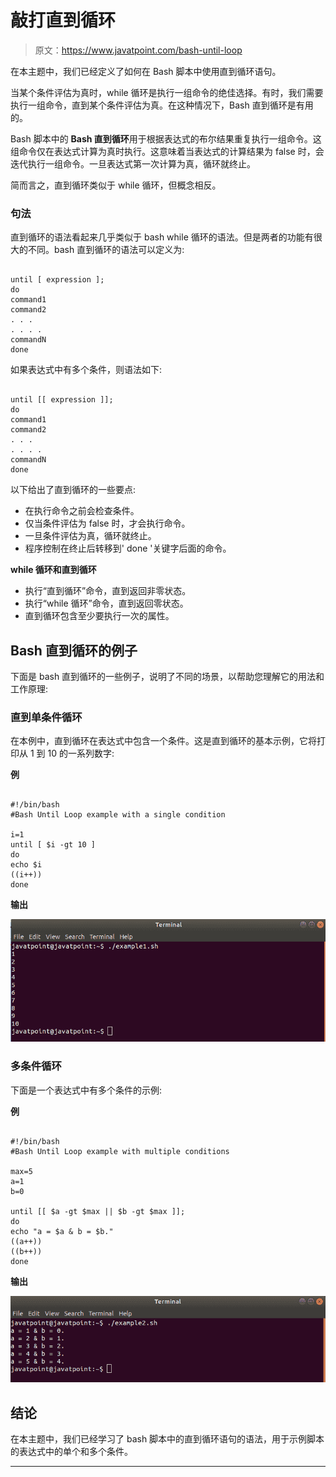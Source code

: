# 敲打直到循环

> 原文：<https://www.javatpoint.com/bash-until-loop>

在本主题中，我们已经定义了如何在 Bash 脚本中使用直到循环语句。

当某个条件评估为真时，while 循环是执行一组命令的绝佳选择。有时，我们需要执行一组命令，直到某个条件评估为真。在这种情况下，Bash 直到循环是有用的。

Bash 脚本中的 **Bash 直到循环**用于根据表达式的布尔结果重复执行一组命令。这组命令仅在表达式计算为真时执行。这意味着当表达式的计算结果为 false 时，会迭代执行一组命令。一旦表达式第一次计算为真，循环就终止。

简而言之，直到循环类似于 while 循环，但概念相反。

### 句法

直到循环的语法看起来几乎类似于 bash while 循环的语法。但是两者的功能有很大的不同。bash 直到循环的语法可以定义为:

```

until [ expression ];
do
command1
command2
. . .
. . . . 
commandN
done

```

如果表达式中有多个条件，则语法如下:

```

until [[ expression ]];
do
command1
command2
. . .
. . . . 
commandN
done

```

以下给出了直到循环的一些要点:

*   在执行命令之前会检查条件。
*   仅当条件评估为 false 时，才会执行命令。
*   一旦条件评估为真，循环就终止。
*   程序控制在终止后转移到' done '关键字后面的命令。

**while 循环和直到循环**

*   执行“直到循环”命令，直到返回非零状态。
*   执行“while 循环”命令，直到返回零状态。
*   直到循环包含至少要执行一次的属性。

## Bash 直到循环的例子

下面是 bash 直到循环的一些例子，说明了不同的场景，以帮助您理解它的用法和工作原理:

### 直到单条件循环

在本例中，直到循环在表达式中包含一个条件。这是直到循环的基本示例，它将打印从 1 到 10 的一系列数字:

**例**

```

#!/bin/bash
#Bash Until Loop example with a single condition

i=1
until [ $i -gt 10 ]
do
echo $i
((i++))
done

```

**输出**

![Bash Until Loop](img/26100c0d780c4533720b1917aac96409.png)

### 多条件循环

下面是一个表达式中有多个条件的示例:

**例**

```

#!/bin/bash
#Bash Until Loop example with multiple conditions

max=5
a=1
b=0

until [[ $a -gt $max || $b -gt $max ]];
do
echo "a = $a & b = $b."
((a++))
((b++))
done

```

**输出**

![Bash Until Loop](img/2fc6b8d58f28351dd9af8abbb4711f87.png)

## 结论

在本主题中，我们已经学习了 bash 脚本中的直到循环语句的语法，用于示例脚本的表达式中的单个和多个条件。

* * *